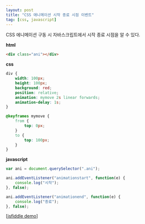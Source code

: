 ```yaml
---
layout: post
title: "CSS 애니메이션 시작 종료 시점 이벤트"
tag: [css, javascript]
---
```


CSS 에니메이션 구동 시 자바스크립트에서 시작 종료 시점을 알 수 있다.

**html**
~~~html
<div class="ani"></div>
~~~

**css**
~~~css
div {
    width: 100px;
    height: 100px;
    background: red;
    position: relative;
    animation: mymove 2s linear forwards;
    animation-delay: 1s;
}

@keyframes mymove {
    from {
        top: 0px;
    }
    to {
        top: 100px;
    }
}
~~~

**javascript**
~~~js
var ani = document.querySelector(".ani");

ani.addEventListener("animationstart", function(e) {
    console.log("시작");
}, false);

ani.addEventListener("animationend", function(e) {
    console.log("종료");
}, false);
~~~

[[jsfiddle demo](https://jsfiddle.net/pilot376/kz45sv6w/)]